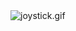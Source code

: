 <img src="https://github.com/cbglmehmet/WPFVirtualJoystick/WPFVirtualJoystick/blob/main/joystick.gif" alt="joystick.gif">
